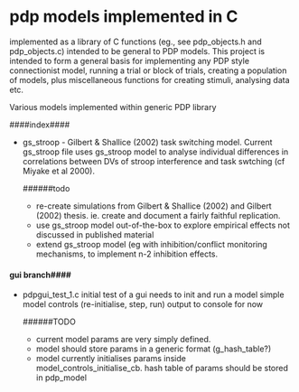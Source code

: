 


pdp models implemented in C
===========================

implemented as a library of C functions (eg., see pdp_objects.h and
pdp_objects.c) intended to be general to PDP models. This project is
intended to form a general basis for implementing any PDP style
connectionist model, running a trial or block of trials, creating a
population of models, plus miscellaneous functions for creating
stimuli, analysing data etc.


Various models implemented within generic PDP library

####index####
* gs_stroop - Gilbert & Shallice (2002) task switching model. Current gs_stroop file uses gs_stroop model to analyse individual differences in correlations between DVs of stroop interference and task swtching (cf Miyake et al 2000). 

  ######todo 
  * re-create simulations from Gilbert & Shallice (2002) and Gilbert (2002) thesis. ie. create and document a fairly faithful replication.
  * use gs_stroop model out-of-the-box to explore empirical effects not discussed in published material
  * extend gs_stroop model (eg with inhibition/conflict monitoring mechanisms, to implement n-2 inhibition effects.


#### gui branch####

* pdpgui_test_1.c
initial test of a gui
needs to init and run a model
simple model controls (re-initialise, step, run)
output to console for now

  ######TODO
  * current model params are very simply defined.
  * model should store params in a generic format (g_hash_table?)
  * model currently initialises params inside model_controls_initialise_cb. hash table of params should be
    stored in pdp_model
